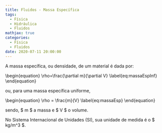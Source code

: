 ```yaml
---
title: Fluidos - Massa Específica
tags:
  - Física
  - Hidráulica
  - Fluidos
mathjax: true
categories:
  - Física
  - Fluidos
date: 2020-07-11 20:00:00
---
```


A massa específica, ou densidade, de um material é dada por:

\begin{equation}
  \rho=\frac{\partial m}{\partial V}
  \label{eq:massaEspInf}
\end{equation}

<!-- more -->

ou, para uma massa específica uniforme,

\begin{equation}
  \rho = \frac{m}{V}
  \label{eq:massaEsp}
\end{equation}

sendo, $ m $ a massa e $ V $ o volume.

No Sistema Internacional de Unidades (SI), sua unidade de medida é o $ kg/m^3 $.